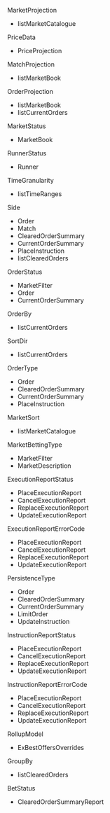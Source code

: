 MarketProjection
-   listMarketCatalogue

PriceData
-   PriceProjection

MatchProjection
-   listMarketBook

OrderProjection
-   listMarketBook
-   listCurrentOrders

MarketStatus
-   MarketBook

RunnerStatus
-   Runner

TimeGranularity
-   listTimeRanges

Side
-   Order
-   Match
-   ClearedOrderSummary
-   CurrentOrderSummary
-   PlaceInstruction
-   listClearedOrders

OrderStatus
-   MarketFilter
-   Order
-   CurrentOrderSummary

OrderBy
-   listCurrentOrders

SortDir
-   listCurrentOrders

OrderType
-   Order
-   ClearedOrderSummary
-   CurrentOrderSummary
-   PlaceInstruction

MarketSort
-   listMarketCatalogue

MarketBettingType
-   MarketFilter
-   MarketDescription

ExecutionReportStatus
-   PlaceExecutionReport
-   CancelExecutionReport
-   ReplaceExecutionReport
-   UpdateExecutionReport

ExecutionReportErrorCode
-   PlaceExecutionReport
-   CancelExecutionReport
-   ReplaceExecutionReport
-   UpdateExecutionReport

PersistenceType
-   Order
-   ClearedOrderSummary
-   CurrentOrderSummary
-   LimitOrder
-   UpdateInstruction

InstructionReportStatus
-   PlaceExecutionReport
-   CancelExecutionReport
-   ReplaceExecutionReport
-   UpdateExecutionReport

InstructionReportErrorCode
-   PlaceExecutionReport
-   CancelExecutionReport
-   ReplaceExecutionReport
-   UpdateExecutionReport

RollupModel
-   ExBestOffersOverrides

GroupBy
-   listClearedOrders

BetStatus
-   ClearedOrderSummaryReport
